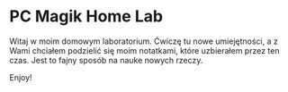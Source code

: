 # PC Magik Home Lab
Witaj w moim domowym laboratorium. Ćwiczę tu nowe umiejętności, a z Wami chciałem podzielić się moim notatkami, które uzbierałem przez ten czas. Jest to fajny sposób na nauke nowych rzeczy. 

Enjoy!
